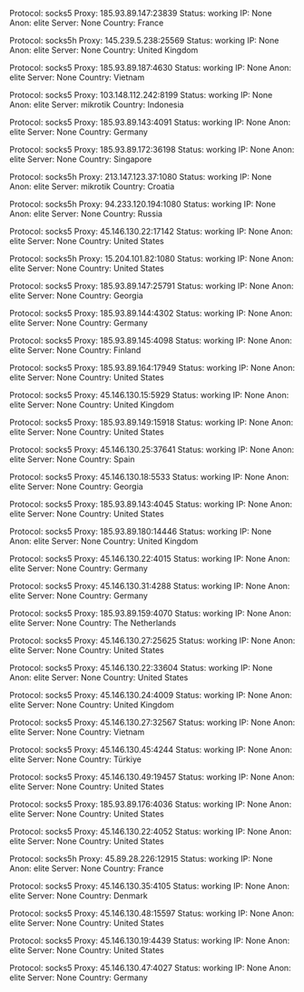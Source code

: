 Protocol: socks5
Proxy: 185.93.89.147:23839
Status: working
IP: None
Anon: elite
Server: None
Country: France

Protocol: socks5h
Proxy: 145.239.5.238:25569
Status: working
IP: None
Anon: elite
Server: None
Country: United Kingdom

Protocol: socks5
Proxy: 185.93.89.187:4630
Status: working
IP: None
Anon: elite
Server: None
Country: Vietnam

Protocol: socks5
Proxy: 103.148.112.242:8199
Status: working
IP: None
Anon: elite
Server: mikrotik
Country: Indonesia

Protocol: socks5
Proxy: 185.93.89.143:4091
Status: working
IP: None
Anon: elite
Server: None
Country: Germany

Protocol: socks5
Proxy: 185.93.89.172:36198
Status: working
IP: None
Anon: elite
Server: None
Country: Singapore

Protocol: socks5h
Proxy: 213.147.123.37:1080
Status: working
IP: None
Anon: elite
Server: mikrotik
Country: Croatia

Protocol: socks5h
Proxy: 94.233.120.194:1080
Status: working
IP: None
Anon: elite
Server: None
Country: Russia

Protocol: socks5
Proxy: 45.146.130.22:17142
Status: working
IP: None
Anon: elite
Server: None
Country: United States

Protocol: socks5h
Proxy: 15.204.101.82:1080
Status: working
IP: None
Anon: elite
Server: None
Country: United States

Protocol: socks5
Proxy: 185.93.89.147:25791
Status: working
IP: None
Anon: elite
Server: None
Country: Georgia

Protocol: socks5
Proxy: 185.93.89.144:4302
Status: working
IP: None
Anon: elite
Server: None
Country: Germany

Protocol: socks5
Proxy: 185.93.89.145:4098
Status: working
IP: None
Anon: elite
Server: None
Country: Finland

Protocol: socks5
Proxy: 185.93.89.164:17949
Status: working
IP: None
Anon: elite
Server: None
Country: United States

Protocol: socks5
Proxy: 45.146.130.15:5929
Status: working
IP: None
Anon: elite
Server: None
Country: United Kingdom

Protocol: socks5
Proxy: 185.93.89.149:15918
Status: working
IP: None
Anon: elite
Server: None
Country: United States

Protocol: socks5
Proxy: 45.146.130.25:37641
Status: working
IP: None
Anon: elite
Server: None
Country: Spain

Protocol: socks5
Proxy: 45.146.130.18:5533
Status: working
IP: None
Anon: elite
Server: None
Country: Georgia

Protocol: socks5
Proxy: 185.93.89.143:4045
Status: working
IP: None
Anon: elite
Server: None
Country: United States

Protocol: socks5
Proxy: 185.93.89.180:14446
Status: working
IP: None
Anon: elite
Server: None
Country: United Kingdom

Protocol: socks5
Proxy: 45.146.130.22:4015
Status: working
IP: None
Anon: elite
Server: None
Country: Germany

Protocol: socks5
Proxy: 45.146.130.31:4288
Status: working
IP: None
Anon: elite
Server: None
Country: Germany

Protocol: socks5
Proxy: 185.93.89.159:4070
Status: working
IP: None
Anon: elite
Server: None
Country: The Netherlands

Protocol: socks5
Proxy: 45.146.130.27:25625
Status: working
IP: None
Anon: elite
Server: None
Country: United States

Protocol: socks5
Proxy: 45.146.130.22:33604
Status: working
IP: None
Anon: elite
Server: None
Country: United States

Protocol: socks5
Proxy: 45.146.130.24:4009
Status: working
IP: None
Anon: elite
Server: None
Country: United Kingdom

Protocol: socks5
Proxy: 45.146.130.27:32567
Status: working
IP: None
Anon: elite
Server: None
Country: Vietnam

Protocol: socks5
Proxy: 45.146.130.45:4244
Status: working
IP: None
Anon: elite
Server: None
Country: Türkiye

Protocol: socks5
Proxy: 45.146.130.49:19457
Status: working
IP: None
Anon: elite
Server: None
Country: United States

Protocol: socks5
Proxy: 185.93.89.176:4036
Status: working
IP: None
Anon: elite
Server: None
Country: United States

Protocol: socks5
Proxy: 45.146.130.22:4052
Status: working
IP: None
Anon: elite
Server: None
Country: United States

Protocol: socks5h
Proxy: 45.89.28.226:12915
Status: working
IP: None
Anon: elite
Server: None
Country: France

Protocol: socks5
Proxy: 45.146.130.35:4105
Status: working
IP: None
Anon: elite
Server: None
Country: Denmark

Protocol: socks5
Proxy: 45.146.130.48:15597
Status: working
IP: None
Anon: elite
Server: None
Country: United States

Protocol: socks5
Proxy: 45.146.130.19:4439
Status: working
IP: None
Anon: elite
Server: None
Country: United States

Protocol: socks5
Proxy: 45.146.130.47:4027
Status: working
IP: None
Anon: elite
Server: None
Country: Germany

